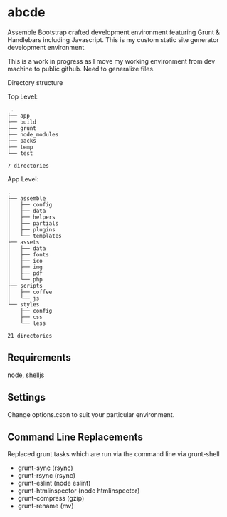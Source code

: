 abcde
=====

Assemble Bootstrap crafted development environment featuring Grunt &amp; Handlebars including Javascript. This is my custom static site generator development environment.

This is a work in progress as I move my working environment from dev machine to public github. Need to generalize files.

Directory structure

Top Level:
 
	 .
	├── app
	├── build
	├── grunt
	├── node_modules
	├── packs
	├── temp
	└── test
	
	7 directories

App Level:

	.
	├── assemble
	│   ├── config
	│   ├── data
	│   ├── helpers
	│   ├── partials
	│   ├── plugins
	│   └── templates
	├── assets
	│   ├── data
	│   ├── fonts
	│   ├── ico
	│   ├── img
	│   ├── pdf
	│   └── php
	├── scripts
	│   ├── coffee
	│   └── js
	└── styles
	    ├── config
	    ├── css
	    └── less
	
	21 directories

## Requirements

node, shelljs

## Settings

Change options.cson to suit your particular environment.

## Command Line Replacements
Replaced grunt tasks which are run via the command line via grunt-shell  
* grunt-sync (rsync)  
* grunt-rsync (rsync)  
* grunt-eslint (node eslint)  
* grunt-htmlinspector (node htmlinspector)  
* grunt-compress (gzip)  
* grunt-rename (mv)  
